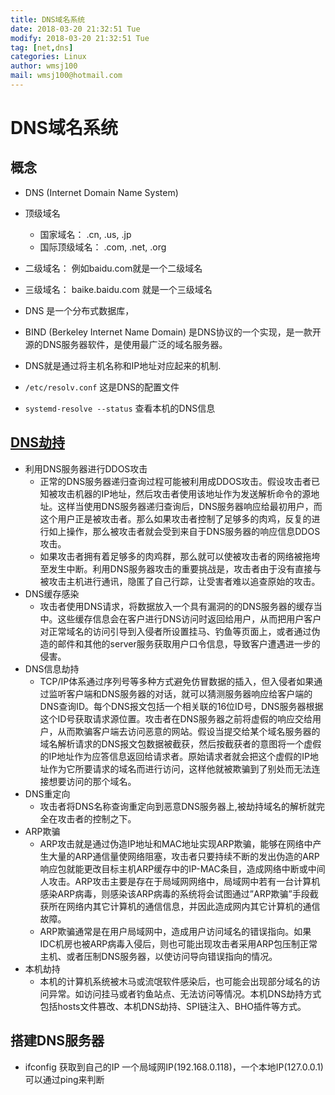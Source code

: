 ```yaml
---
title: DNS域名系统
date: 2018-03-20 21:32:51 Tue
modify: 2018-03-20 21:32:51 Tue
tag: [net,dns]
categories: Linux
author: wmsj100
mail: wmsj100@hotmail.com
---
```


# DNS域名系统

## 概念

- DNS (Internet Domain Name System)
- 顶级域名
	- 国家域名： .cn, .us, .jp
	- 国际顶级域名： .com, .net, .org
- 二级域名： 例如baidu.com就是一个二级域名
- 三级域名： baike.baidu.com 就是一个三级域名
- DNS 是一个分布式数据库，

- BIND (Berkeley Internet Name Domain) 是DNS协议的一个实现，是一款开源的DNS服务器软件，是使用最广泛的域名服务器。
- DNS就是通过将主机名称和IP地址对应起来的机制.
- `/etc/resolv.conf` 这是DNS的配置文件
- `systemd-resolve --status` 查看本机的DNS信息

## [DNS劫持](https://zhuanlan.zhihu.com/p/22078421?refer=dashijian)

- 利用DNS服务器进行DDOS攻击
	- 正常的DNS服务器递归查询过程可能被利用成DDOS攻击。假设攻击者已知被攻击机器的IP地址，然后攻击者使用该地址作为发送解析命令的源地址。这样当使用DNS服务器递归查询后，DNS服务器响应给最初用户，而这个用户正是被攻击者。那么如果攻击者控制了足够多的肉鸡，反复的进行如上操作，那么被攻击者就会受到来自于DNS服务器的响应信息DDOS攻击。
	- 如果攻击者拥有着足够多的肉鸡群，那么就可以使被攻击者的网络被拖垮至发生中断。利用DNS服务器攻击的重要挑战是，攻击者由于没有直接与被攻击主机进行通讯，隐匿了自己行踪，让受害者难以追查原始的攻击。
- DNS缓存感染
	- 攻击者使用DNS请求，将数据放入一个具有漏洞的的DNS服务器的缓存当中。这些缓存信息会在客户进行DNS访问时返回给用户，从而把用户客户对正常域名的访问引导到入侵者所设置挂马、钓鱼等页面上，或者通过伪造的邮件和其他的server服务获取用户口令信息，导致客户遭遇进一步的侵害。
- DNS信息劫持
	- TCP/IP体系通过序列号等多种方式避免仿冒数据的插入，但入侵者如果通过监听客户端和DNS服务器的对话，就可以猜测服务器响应给客户端的DNS查询ID。每个DNS报文包括一个相关联的16位ID号，DNS服务器根据这个ID号获取请求源位置。攻击者在DNS服务器之前将虚假的响应交给用户，从而欺骗客户端去访问恶意的网站。假设当提交给某个域名服务器的域名解析请求的DNS报文包数据被截获，然后按截获者的意图将一个虚假的IP地址作为应答信息返回给请求者。原始请求者就会把这个虚假的IP地址作为它所要请求的域名而进行访问，这样他就被欺骗到了别处而无法连接想要访问的那个域名。
- DNS重定向
	- 攻击者将DNS名称查询重定向到恶意DNS服务器上,被劫持域名的解析就完全在攻击者的控制之下。
- ARP欺骗
	- ARP攻击就是通过伪造IP地址和MAC地址实现ARP欺骗，能够在网络中产生大量的ARP通信量使网络阻塞，攻击者只要持续不断的发出伪造的ARP响应包就能更改目标主机ARP缓存中的IP-MAC条目，造成网络中断或中间人攻击。ARP攻击主要是存在于局域网网络中，局域网中若有一台计算机感染ARP病毒，则感染该ARP病毒的系统将会试图通过”ARP欺骗”手段截获所在网络内其它计算机的通信信息，并因此造成网内其它计算机的通信故障。
	- ARP欺骗通常是在用户局域网中，造成用户访问域名的错误指向。如果IDC机房也被ARP病毒入侵后，则也可能出现攻击者采用ARP包压制正常主机、或者压制DNS服务器，以使访问导向错误指向的情况。
- 本机劫持
	- 本机的计算机系统被木马或流氓软件感染后，也可能会出现部分域名的访问异常。如访问挂马或者钓鱼站点、无法访问等情况。本机DNS劫持方式包括hosts文件篡改、本机DNS劫持、SPI链注入、BHO插件等方式。

## 搭建DNS服务器

- ifconfig 获取到自己的IP 一个局域网IP(192.168.0.118)，一个本地IP(127.0.0.1) 可以通过ping来判断
